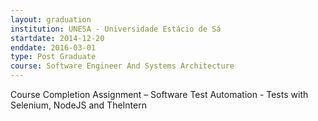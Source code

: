 ```yaml
---
layout: graduation
institution: UNESA - Universidade Estácio de Sá
startdate: 2014-12-20
enddate: 2016-03-01
type: Post Graduate
course: Software Engineer And Systems Architecture
---
```


Course Completion Assignment – Software Test Automation - Tests with Selenium, NodeJS and TheIntern